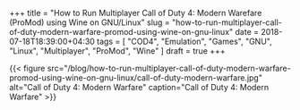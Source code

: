 +++
title = "How to Run Multiplayer Call of Duty 4: Modern Warefare (ProMod) using Wine on GNU/Linux"
slug = "how-to-run-multiplayer-call-of-duty-modern-warfare-promod-using-wine-on-gnu-linux"
date = 2018-07-18T18:39:00+04:30
tags = [ "COD4", "Emulation", "Games", "GNU", "Linux", "Multiplayer", "ProMod", "Wine" ]
draft = true
+++

{{< figure src="/blog/how-to-run-multiplayer-call-of-duty-modern-warfare-promod-using-wine-on-gnu-linux/call-of-duty-modern-warfare.jpg" alt="Call of Duty 4: Modern Warfare" caption="Call of Duty 4: Modern Warfare" >}}

<!--more-->
